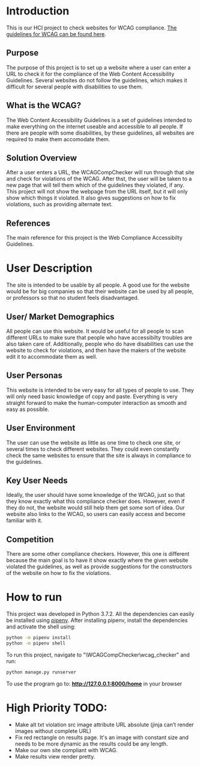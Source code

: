# Introduction
This is our HCI project to check websites for WCAG compliance. [The guidelines for WCAG can be found here][wcag].

## Purpose
The purpose of this project is to set up a website where a user can enter a URL to check it for the compliance of the Web Content Accessibility Guidelines. Several websites do not follow the guidelines, which makes it difficult for several people with disabilities to use them. 

## What is the WCAG?
The Web Content Accessibility Guidelines is a set of guidelines intended to make everything on the internet useable and accessible to all people. If there are people with some disabilities, by these guidelines, all websites are required to make them accomodate them.

## Solution Overview
After a user enters a URL, the WCAGCompChecker will run through that site and check for violations of the WCAG. After thst, the user will be taken to a new page that will tell them which of the guidelines they violated, if any. This project will not show the webpage from the URL itself, but it will only show which things it violated. It also gives suggestions on how to fix violations, such as providing alternate text.

## References
The main reference for this project is the Web Compliance Accessibilty Guidelines.

# User Description
The site is intended to be usable by all people. A good use for the website would be for big companies so that their website can be used by all people, or professors so that no student feels disadvantaged.

## User/ Market Demographics
All people can use this website. It would be useful for all people to scan different URLs to make sure that people who have accessibilty troubles are also taken care of. Additionally, people who do have disabilities can use the website to check for violations, and then have the makers of the website edit it to accommodate them as well.

## User Personas
This website is intended to be very easy for all types of people to use. They will only need basic knowledge of copy and paste. Everything is very straight forward to make the human-computer interaction as smooth and easy as possible.

## User Environment
The user can use the website as little as one time to check one site, or several times to check different websites. They could even constantly check the same websites to ensure that the site is always in compliance to the guidelines.

## Key User Needs
Ideally, the user should have some knowledge of the WCAG, just so that they know exactly what this compliance checker does. However, even if they do not, the website would still help them get some sort of idea. Our website also links to the WCAG, so users can easily access and become familiar with it.

## Competition
There are some other compliance checkers. However, this one is different because the main goal is to have it show exactly where the given website violated the guidelines, as well as provide suggestions for the constructors of the website on how to fix the violations.

# How to run
This project was developed in Python 3.7.2. All the dependencies can easily be installed using [pipenv][pipenv]. After installing pipenv, install the dependencies and activate the shell using:
```sh
python -m pipenv install
python -m pipenv shell
```

To run this project, navigate to "\WCAGCompChecker\wcag_checker" and run:
```sh
python manage.py runserver
```

To use the program go to: **http://127.0.0.1:8000/home** in your browser

# High Priority TODO:
- Make alt txt violation src image attribute URL absolute (jinja can’t render images without complete URL)
- Fix red rectangle on results page. It's an image with constant size and needs to be more dynamic as the results could be any length.
- Make our own site compliant with WCAG.
- Make results view render pretty.

[pipenv]: <https://pipenv.readthedocs.io/en/latest/install/#installing-pipenv>
[wcag]: <https://www.w3.org/WAI/standards-guidelines/wcag/>

